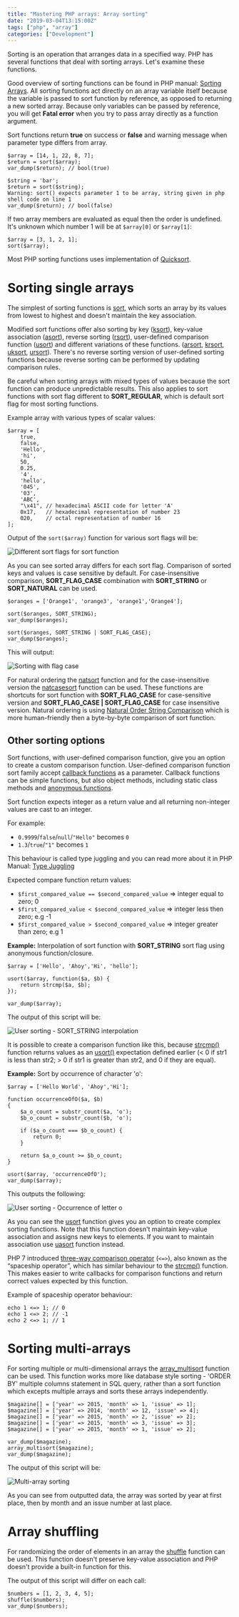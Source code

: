 ```yaml
---
title: "Mastering PHP arrays: Array sorting"
date: "2019-03-04T13:15:00Z"
tags: ["php", "array"]
categories: ["Development"]
---
```


Sorting is an operation that arranges data in a specified way. PHP has several 
functions that deal with sorting arrays. Let's examine these functions.<!--more--> 

Good overview of sorting functions can be found in PHP manual: [Sorting Arrays](http://php.net/manual/en/array.sorting.php).
All sorting functions act directly on an array variable itself because the variable
is passed to sort function by reference, as opposed to returning a new sorted array.
Because only variables can be passed by reference, you will get **Fatal error** 
when you try to pass array directly as a function argument.

Sort functions return **true** on success or **false** and warning message
when parameter type differs from array.

```
$array = [14, 1, 22, 8, 7];
$return = sort($array);
var_dump($return); // bool(true)

$string = 'bar';
$return = sort($string);
Warning: sort() expects parameter 1 to be array, string given in php shell code on line 1
var_dump($return); // bool(false)
```

If two array members are evaluated as equal then the order is undefined.
It's unknown which number 1 will be at `$array[0]` or `$array[1]`:

```
$array = [3, 1, 2, 1];
sort($array);
```

Most PHP sorting functions uses implementation of [Quicksort](http://en.wikipedia.org/wiki/Quicksort).


# Sorting single arrays

The simplest of sorting functions is [sort](http://php.net/manual/en/function.sort.php),
which sorts an array by its values from lowest to highest and doesn't maintain the key association.

Modified sort functions offer also sorting by key ([ksort](http://php.net/manual/en/function.ksort.php)),
key-value association ([asort](http://php.net/manual/en/function.asort.php)),
reverse sorting ([rsort](http://php.net/manual/en/function.rsort.php)), user-defined comparison
function ([usort](http://php.net/manual/en/function.usort.php)) and different variations of these functions.
([arsort](http://php.net/manual/en/function.arsort.php), [krsort](http://php.net/manual/en/function.krsort.php),
[uksort](http://php.net/manual/en/function.uksort.php), [ursort](http://php.net/manual/en/function.ursort.php)).
There's no reverse sorting version of user-defined sorting functions because reverse sorting can be performed by
updating comparison rules.

Be careful when sorting arrays with mixed types of values because the sort function
can produce unpredictable results. This also applies to sort functions with sort flag different
to **SORT_REGULAR**, which is default sort flag for most sorting functions.

Example array with various types of scalar values:

```
$array = [
    true,
    false,
    'Hello',
    'hi',
    50,
    0.25,
    '4',
    'hello',
    '045',
    '03',
    'ABC',
    "\x41", // hexadecimal ASCII code for letter 'A'
    0x17,   // hexadecimal representation of number 23
    020,    // octal representation of number 16
];
```

Output of the `sort($array)` function for various sort flags will be:

![Different sort flags for sort function](/img/mastering-php-arrays/various-sort-flags-output.jpg "Output for various sort flags")

As you can see sorted array differs for each sort flag. Comparison of sorted keys and values
is case sensitive by default. For case-insensitive comparison, **SORT_FLAG_CASE** combination
with **SORT_STRING** or **SORT_NATURAL** can be used.

```
$oranges = ['Orange1', 'orange3', 'orange1','Orange4'];

sort($oranges, SORT_STRING);
var_dump($oranges);

sort($oranges, SORT_STRING | SORT_FLAG_CASE);
var_dump($oranges);
```

This will output:

![Sorting with flag case](/img/mastering-php-arrays/sorting-with-flag-case.jpg "Sorting with flag case")

For natural ordering the [natsort](http://php.net/manual/en/function.natsort.php) function
and for the case-insensitive version the [natcasesort](http://php.net/manual/en/function.natcasesort.php)
function can be used. These functions are shortcuts for sort function with **SORT_FLAG_CASE**
for case-sensitive version and **SORT_FLAG_CASE | SORT_FLAG_CASE** for case insensitive version.
Natural ordering is using [Natural Order String Comparison](http://sourcefrog.net/projects/natsort/)
which is more human-friendly then a byte-by-byte comparison of sort function.

## Other sorting options

Sort functions, with user-defined comparison function, give you an option to create
a custom comparison function. User-defined comparison function sort family accept
[callback functions](http://php.net/manual/en/language.types.callable.php) as a parameter.
Callback functions can be simple functions, but also object methods, including static class
methods and [anonymous functions](http://php.net/manual/en/functions.anonymous.php).

Sort function expects integer as a return value and all returning non-integer values
are cast to an integer. 

For example:

- `0.9999`/`false`/`null`/`"Hello"` becomes `0`
- `1.3`/`true`/`"1"` becomes `1`

This behaviour is called type juggling and you can read more about it
in PHP Manual: [Type Juggling](http://php.net/manual/en/language.types.type-juggling.php)

Expected compare function return values:

* `$first_compared_value == $second_compared_value` => integer equal to zero; 0
* `$first_compared_value < $second_compared_value` => integer less then zero; e.g -1
* `$first_compared_value > $second_compared_value` => integer greater than zero; e.g 1

**Example:** Interpolation of sort function with **SORT_STRING** sort flag using
anonymous function/closure.

```
$array = ['Hello', 'Ahoy','Hi', 'hello'];

usort($array, function($a, $b) {
    return strcmp($a, $b);
});

var_dump($array);
```

The output of this script will be:

![User sorting - SORT_STRING interpolation](/img/mastering-php-arrays/usort-strings.jpg "User sorting - SORT_STRING interpolation")

It is possible to create a comparison function like this, because [strcmp()](http://php.net/manual/en/function.strcmp.php)
function returns values as an [usort()](http://php.net/manual/en/function.usort.php)
expectation defined earlier (< 0 if str1 is less than str2; > 0 if str1 is greater than str2, and 0 if they are equal).


**Example:** Sort by occurrence of character 'o':

```
$array = ['Hello World', 'Ahoy','Hi'];

function occurrenceOfO($a, $b)
{
    $a_o_count = substr_count($a, 'o');
    $b_o_count = substr_count($b, 'o');

    if ($a_o_count === $b_o_count) {
        return 0;
    }

    return $a_o_count >= $b_o_count;
}

usort($array, 'occurrenceOfO');
var_dump($array);
```

This outputs the following:

![User sorting - Occurrence of  letter o](/img/mastering-php-arrays/usort-o-occurrence.jpg "User sorting - Occurrence of  letter o")

As you can see the [usort](http://php.net/manual/en/function.usort.php) function gives you
an option to create complex sorting functions. Note that this function doesn't maintain
key-value association and assigns new keys to elements. If you want to maintain association
use [uasort](http://php.net/manual/en/function.uasort.php) function instead.

PHP 7 introduced [three-way comparison operator](https://wiki.php.net/rfc/combined-comparison-operator) (`<=>`),
also known as the “spaceship operator”, which has similar behaviour
to the [strcmp()](http://php.net/manual/en/function.strcmp.php) function. 
This makes easier to write callbacks for comparison functions and return correct values
expected by this function.

Example of spaceship operator behaviour:
```
echo 1 <=> 1; // 0
echo 1 <=> 2; // -1
echo 2 <=> 1; // 1
```


# Sorting multi-arrays

For sorting multiple or multi-dimensional arrays
the [array_multisort](http://php.net/manual/en/function.array-multisort.php)
function can be used. This function works more like database style sorting - 'ORDER BY'
multiple columns statement in SQL query, rather than a sort function which excepts
multiple arrays and sorts these arrays independently.

```
$magazine[] = ['year' => 2015, 'month' => 1, 'issue' => 1];
$magazine[] = ['year' => 2014, 'month' => 12, 'issue' => 4];
$magazine[] = ['year' => 2015, 'month' => 2, 'issue' => 2];
$magazine[] = ['year' => 2015, 'month' => 3, 'issue' => 3];
$magazine[] = ['year' => 2015, 'month' => 1, 'issue' => 2];

var_dump($magazine);
array_multisort($magazine);
var_dump($magazine);
```

The output of this script will be:

![Multi-array sorting](/img/mastering-php-arrays/multi-array-sorting.jpg "Multi-array sorting")

As you can see from outputted data, the array was sorted by year at first place, then by month and an issue number at last place.


# Array shuffling

For randomizing the order of elements in an array the [shuffle](http://php.net/manual/en/function.shuffle.php)
function can be used. This function doesn't preserve key-value association
and PHP doesn't provide a built-in function for this.

The output of this script will differ on each call:

```
$numbers = [1, 2, 3, 4, 5];
shuffle($numbers);
var_dump($numbers);
```
